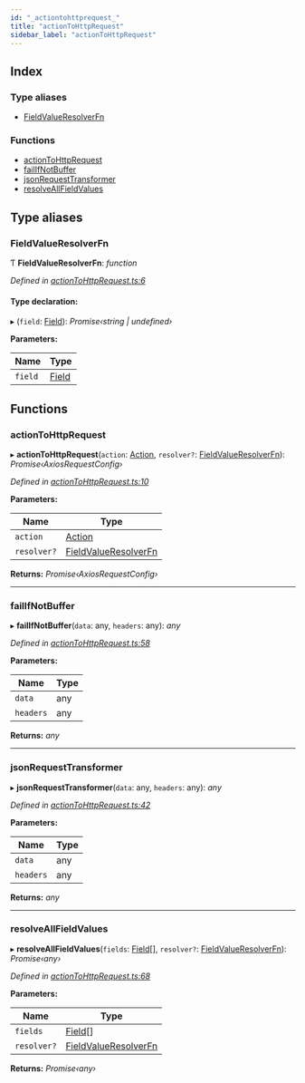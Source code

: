 ```yaml
---
id: "_actiontohttprequest_"
title: "actionToHttpRequest"
sidebar_label: "actionToHttpRequest"
---
```


## Index

### Type aliases

* [FieldValueResolverFn](_actiontohttprequest_.md#fieldvalueresolverfn)

### Functions

* [actionToHttpRequest](_actiontohttprequest_.md#actiontohttprequest)
* [failIfNotBuffer](_actiontohttprequest_.md#failifnotbuffer)
* [jsonRequestTransformer](_actiontohttprequest_.md#jsonrequesttransformer)
* [resolveAllFieldValues](_actiontohttprequest_.md#resolveallfieldvalues)

## Type aliases

###  FieldValueResolverFn

Ƭ **FieldValueResolverFn**: *function*

*Defined in [actionToHttpRequest.ts:6](https://github.com/comit-network/comit-js-sdk/blob/68ef370/src/actionToHttpRequest.ts#L6)*

#### Type declaration:

▸ (`field`: [Field](../interfaces/_siren_.field.md)): *Promise‹string | undefined›*

**Parameters:**

Name | Type |
------ | ------ |
`field` | [Field](../interfaces/_siren_.field.md) |

## Functions

###  actionToHttpRequest

▸ **actionToHttpRequest**(`action`: [Action](../interfaces/_siren_.action.md), `resolver?`: [FieldValueResolverFn](_actiontohttprequest_.md#fieldvalueresolverfn)): *Promise‹AxiosRequestConfig›*

*Defined in [actionToHttpRequest.ts:10](https://github.com/comit-network/comit-js-sdk/blob/68ef370/src/actionToHttpRequest.ts#L10)*

**Parameters:**

Name | Type |
------ | ------ |
`action` | [Action](../interfaces/_siren_.action.md) |
`resolver?` | [FieldValueResolverFn](_actiontohttprequest_.md#fieldvalueresolverfn) |

**Returns:** *Promise‹AxiosRequestConfig›*

___

###  failIfNotBuffer

▸ **failIfNotBuffer**(`data`: any, `headers`: any): *any*

*Defined in [actionToHttpRequest.ts:58](https://github.com/comit-network/comit-js-sdk/blob/68ef370/src/actionToHttpRequest.ts#L58)*

**Parameters:**

Name | Type |
------ | ------ |
`data` | any |
`headers` | any |

**Returns:** *any*

___

###  jsonRequestTransformer

▸ **jsonRequestTransformer**(`data`: any, `headers`: any): *any*

*Defined in [actionToHttpRequest.ts:42](https://github.com/comit-network/comit-js-sdk/blob/68ef370/src/actionToHttpRequest.ts#L42)*

**Parameters:**

Name | Type |
------ | ------ |
`data` | any |
`headers` | any |

**Returns:** *any*

___

###  resolveAllFieldValues

▸ **resolveAllFieldValues**(`fields`: [Field](../interfaces/_siren_.field.md)[], `resolver?`: [FieldValueResolverFn](_actiontohttprequest_.md#fieldvalueresolverfn)): *Promise‹any›*

*Defined in [actionToHttpRequest.ts:68](https://github.com/comit-network/comit-js-sdk/blob/68ef370/src/actionToHttpRequest.ts#L68)*

**Parameters:**

Name | Type |
------ | ------ |
`fields` | [Field](../interfaces/_siren_.field.md)[] |
`resolver?` | [FieldValueResolverFn](_actiontohttprequest_.md#fieldvalueresolverfn) |

**Returns:** *Promise‹any›*
